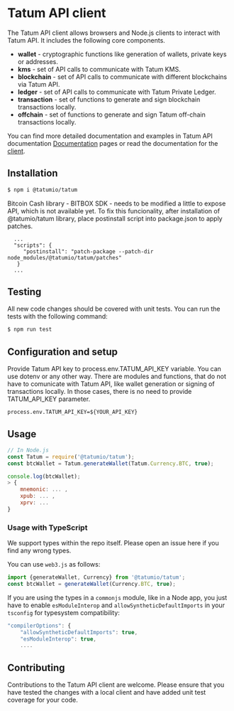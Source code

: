 # Tatum API client
The Tatum API client allows browsers and Node.js clients to interact with Tatum API. It includes the following core components.

- **wallet** - cryptographic functions like generation of wallets, private keys or addresses.
- **kms** - set of API calls to communicate with Tatum KMS.
- **blockchain** - set of API calls to communicate with different blockchains via Tatum API.
- **ledger** - set of API calls to communicate with Tatum Private Ledger.
- **transaction** - set of functions to generate and sign blockchain transactions locally.
- **offchain** - set of functions to generate and sign Tatum off-chain transactions locally.

You can find more detailed documentation and examples in Tatum API documentation
[Documentation](https://tatum.io) pages or read the documentation for the [client](./docs/index.html).

## Installation

```bash
$ npm i @tatumio/tatum
```
 Bitcoin Cash library - BITBOX SDK - needs to be modified a little to expose API, which is not available yet.
 To fix this funcionality, after installation of @tatumio/tatum library, place postinstall script into package.json to apply patches.
```
  ...
  "scripts": {
     "postinstall": "patch-package --patch-dir node_modules/@tatumio/tatum/patches"
   }
  ...
```
## Testing

All new code changes should be covered with unit tests. You can run the tests
with the following command:

```bash
$ npm run test
```

## Configuration and setup
Provide Tatum API key to process.env.TATUM_API_KEY variable. You can use dotenv or any other way.
There are modules and functions, that do not have to comunicate with Tatum API, like wallet generation or signing of transactions locally.
In those cases, there is no need to provide TATUM_API_KEY parameter.

```process.env.TATUM_API_KEY=${YOUR_API_KEY}```

## Usage

```js
// In Node.js
const Tatum = require('@tatumio/tatum');
const btcWallet = Tatum.generateWallet(Tatum.Currency.BTC, true);

console.log(btcWallet);
> {
    mnemonic: ... ,
    xpub: ... ,
    xprv: ...
}
```

### Usage with TypeScript

We support types within the repo itself. Please open an issue here if you find any wrong types.

You can use `web3.js` as follows:

```typescript
import {generateWallet, Currency} from '@tatumio/tatum';
const btcWallet = generateWallet(Currency.BTC, true);
```

If you are using the types in a `commonjs` module, like in a Node app, you just have to enable `esModuleInterop` and `allowSyntheticDefaultImports` in your `tsconfig` for typesystem compatibility:

```js
"compilerOptions": {
    "allowSyntheticDefaultImports": true,
    "esModuleInterop": true,
    ....
```

## Contributing

Contributions to the Tatum API client are welcome. Please ensure
that you have tested the changes with a local client and have added unit test
coverage for your code.